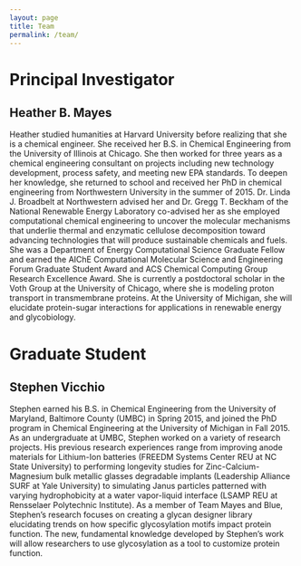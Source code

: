 ```yaml
---
layout: page
title: Team
permalink: /team/
---
```


# Principal Investigator

## Heather B. Mayes

Heather studied humanities at Harvard University before realizing that she is a chemical engineer. She
received her B.S. in Chemical Engineering from the University of Illinois at Chicago. 
She then worked for three years as a chemical engineering consultant on projects 
including new technology development, process safety, and meeting new EPA standards. 
To deepen her knowledge, she returned to school and received her PhD in chemical 
engineering from Northwestern University in the summer of 2015. Dr. Linda J. Broadbelt 
at Northwestern advised her and Dr. Gregg T. Beckham of the National Renewable Energy 
Laboratory co-advised her as she employed computational chemical engineering to uncover 
the molecular mechanisms that underlie thermal and enzymatic cellulose decomposition 
toward advancing technologies that will produce sustainable chemicals and fuels. 
She was a Department of Energy Computational Science Graduate Fellow and earned 
the AIChE Computational Molecular Science and Engineering Forum Graduate Student 
Award and ACS Chemical Computing Group Research Excellence Award. She is currently a 
postdoctoral scholar in the Voth Group at the University of Chicago, where she is 
modeling proton transport in transmembrane proteins. At the University of Michigan, 
she will elucidate protein-sugar interactions for applications in renewable energy and glycobiology.

# Graduate Student

## Stephen Vicchio

Stephen earned his B.S. in Chemical Engineering from the University of 
Maryland, Baltimore County (UMBC) in Spring 2015, and joined the PhD 
program in Chemical Engineering at the University of Michigan in Fall 2015.
As an undergraduate at UMBC, Stephen worked on a variety of 
research projects. His previous research experiences range from 
improving anode materials for Lithium-Ion batteries (FREEDM Systems 
Center REU at NC State University) to performing longevity studies for 
Zinc-Calcium-Magnesium bulk metallic glasses degradable implants 
(Leadership Alliance SURF at Yale University) to simulating Janus 
particles patterned with varying hydrophobicity at a water vapor-liquid 
interface (LSAMP REU at Rensselaer Polytechnic Institute). As a member 
of Team Mayes and Blue, Stephen’s research focuses on creating a glycan
designer library elucidating trends on how specific glycosylation 
motifs impact protein function. The new, fundamental knowledge 
developed by Stephen’s work will allow researchers to use glycosylation
as a tool to customize protein function.

